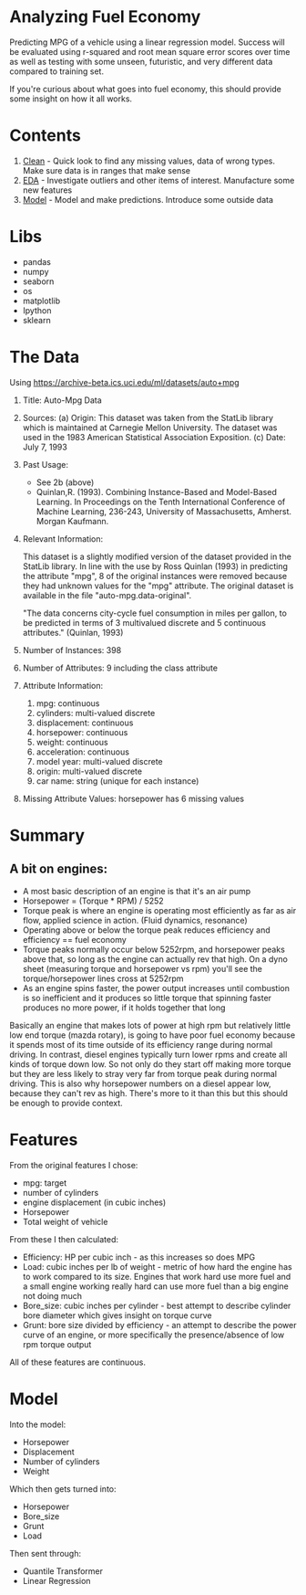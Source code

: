 # Analyzing Fuel Economy
Predicting MPG of a vehicle using a linear regression model. Success will be evaluated using r-squared and root mean square error scores over time as well as testing with some unseen, futuristic, and very different data compared to training set.

If you're curious about what goes into fuel economy, this should provide some insight on how it all works.

# Contents
1. [Clean](clean.ipynb) - Quick look to find any missing values, data of wrong types. Make sure data is in ranges that make sense
2. [EDA](eda.ipynb) - Investigate outliers and other items of interest. Manufacture some new features
3. [Model](model.ipynb) - Model and make predictions. Introduce some outside data

# Libs
* pandas
* numpy
* seaborn
* os
* matplotlib
* Ipython
* sklearn

# The Data
Using https://archive-beta.ics.uci.edu/ml/datasets/auto+mpg
1. Title: Auto-Mpg Data

2. Sources:
   (a) Origin:  This dataset was taken from the StatLib library which is
                maintained at Carnegie Mellon University. The dataset was 
                used in the 1983 American Statistical Association Exposition.
   (c) Date: July 7, 1993

3. Past Usage:
    -  See 2b (above)
    -  Quinlan,R. (1993). Combining Instance-Based and Model-Based Learning.
       In Proceedings on the Tenth International Conference of Machine 
       Learning, 236-243, University of Massachusetts, Amherst. Morgan
       Kaufmann.

4. Relevant Information:

   This dataset is a slightly modified version of the dataset provided in
   the StatLib library.  In line with the use by Ross Quinlan (1993) in
   predicting the attribute "mpg", 8 of the original instances were removed 
   because they had unknown values for the "mpg" attribute.  The original 
   dataset is available in the file "auto-mpg.data-original".

   "The data concerns city-cycle fuel consumption in miles per gallon,
    to be predicted in terms of 3 multivalued discrete and 5 continuous
    attributes." (Quinlan, 1993)

5. Number of Instances: 398

6. Number of Attributes: 9 including the class attribute

7. Attribute Information:

    1. mpg:           continuous
    2. cylinders:     multi-valued discrete
    3. displacement:  continuous
    4. horsepower:    continuous
    5. weight:        continuous
    6. acceleration:  continuous
    7. model year:    multi-valued discrete
    8. origin:        multi-valued discrete
    9. car name:      string (unique for each instance)

8. Missing Attribute Values:  horsepower has 6 missing values

# Summary

## A bit on engines:

* A most basic description of an engine is that it's an air pump
* Horsepower = (Torque * RPM) / 5252
* Torque peak is where an engine is operating most efficiently as far as air flow, applied science in action. (Fluid dynamics, resonance)
* Operating above or below the torque peak reduces efficiency and efficiency == fuel economy
* Torque peaks normally occur below 5252rpm, and horsepower peaks above that, so long as the engine can actually rev that high. On a dyno sheet (measuring torque and horsepower vs rpm) you'll see the torque/horsepower lines cross at 5252rpm
* As an engine spins faster, the power output increases until combustion is so inefficient and it produces so little torque that spinning faster produces no more power, if it holds together that long

Basically an engine that makes lots of power at high rpm but relatively little low end torque (mazda rotary), is going to have poor fuel economy because it spends most of its time outside of its efficiency range during normal driving. In contrast, diesel engines typically turn lower rpms and create all kinds of torque down low. So not only do they start off making more torque but they are less likely to stray very far from torque peak during normal driving. This is also why horsepower numbers on a diesel appear low, because they can't rev as high. There's more to it than this but this should be enough to provide context.

# Features
From the original features I chose:
* mpg: target
* number of cylinders
* engine displacement (in cubic inches)
* Horsepower
* Total weight of vehicle

From these I then calculated:
* Efficiency: HP per cubic inch - as this increases so does MPG
* Load: cubic inches per lb of weight - metric of how hard the engine has to work compared to its size. Engines that work hard use more fuel and a small engine working really hard can use more fuel than a big engine not doing much
* Bore_size: cubic inches per cylinder - best attempt to describe cylinder bore diameter which gives insight on torque curve
* Grunt: bore size divided by efficiency - an attempt to describe the power curve of an engine, or more specifically the presence/absence of low rpm torque output

All of these features are continuous.

# Model

Into the model:
* Horsepower
* Displacement
* Number of cylinders
* Weight

Which then gets turned into:
* Horsepower
* Bore_size
* Grunt
* Load

Then sent through:
* Quantile Transformer
* Linear Regression